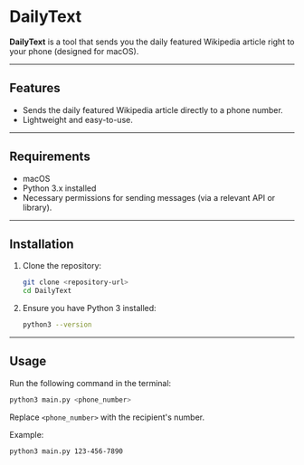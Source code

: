 # DailyText

**DailyText** is a tool that sends you the daily featured Wikipedia article right to your phone (designed for macOS).

---

## Features

- Sends the daily featured Wikipedia article directly to a phone number.
- Lightweight and easy-to-use.

---

## Requirements

- macOS
- Python 3.x installed
- Necessary permissions for sending messages (via a relevant API or library).

---

## Installation

1. Clone the repository:
   ```bash
   git clone <repository-url>
   cd DailyText
   ```

2. Ensure you have Python 3 installed:
   ```bash
   python3 --version
   ```

---

## Usage

Run the following command in the terminal:

```bash
python3 main.py <phone_number>
```

Replace `<phone_number>` with the recipient's number.

Example:

```bash
python3 main.py 123-456-7890
```